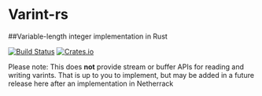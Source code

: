 # Varint-rs
##Variable-length integer implementation in Rust

[![Build Status](https://travis-ci.org/Techern/Varint-rs.svg?branch=master)](https://travis-ci.org/Techern/Varint-rs)  [![Crates.io](https://img.shields.io/crates/v/varint.svg)](https://crates.io/crates/varint) 

Please note: This does **not** provide stream or buffer APIs for reading and writing varints. That is up to you to implement, but may be added in a future release here after an implementation in Netherrack